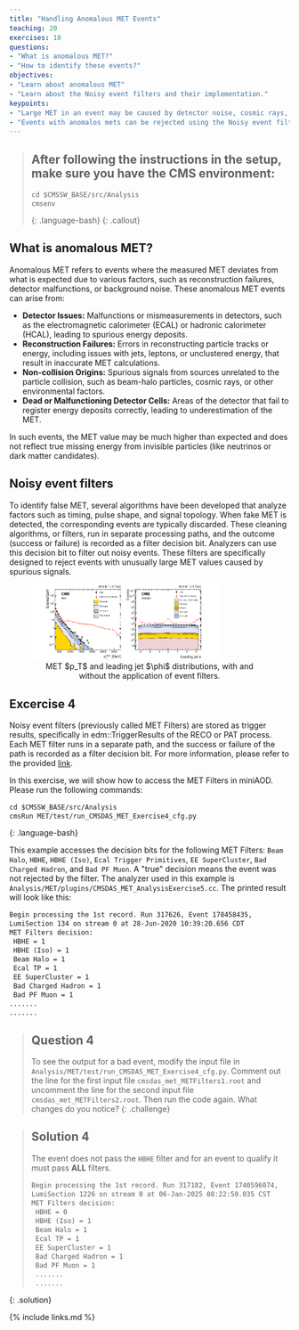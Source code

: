 ```yaml
---
title: "Handling Anomalous MET Events"
teaching: 20
exercises: 10
questions:
- "What is anomalous MET?"
- "How to identify these events?"
objectives:
- "Learn about anomalous MET"
- "Learn about the Noisy event filters and their implementation."
keypoints:
- "Large MET in an event may be caused by detector noise, cosmic rays, and beam-halo particles. Such MET with uninteresting origins is called false MET, anomalous MET, or fake MET and can be an indication of problematic event reconstruction."
- "Events with anomalos mets can be rejected using the Noisy event filters."
---
```


> ## After following the instructions in the setup, make sure you have the CMS environment:
>
> ~~~
> cd $CMSSW_BASE/src/Analysis
> cmsenv
> ~~~
> {: .language-bash}
{: .callout}

## What is anomalous MET? 

Anomalous MET refers to events where the measured MET deviates from what is expected due to various factors, such as reconstruction failures, detector malfunctions, or background noise.
These anomalous MET events can arise from:
- **Detector Issues:** Malfunctions or mismeasurements in detectors, such as the electromagnetic calorimeter (ECAL) or hadronic calorimeter (HCAL), leading to spurious energy deposits.
- **Reconstruction Failures:** Errors in reconstructing particle tracks or energy, including issues with jets, leptons, or unclustered energy, that result in inaccurate MET calculations.
- **Non-collision Origins:** Spurious signals from sources unrelated to the particle collision, such as beam-halo particles, cosmic rays, or other environmental factors.
- **Dead or Malfunctioning Detector Cells:** Areas of the detector that fail to register energy deposits correctly, leading to underestimation of the MET.

In such events, the MET value may be much higher than expected and does not reflect true missing energy from invisible particles (like neutrinos or dark matter candidates).

## Noisy event filters

To identify false MET, several algorithms have been developed that analyze factors such as timing, pulse shape, and signal topology.
When fake MET is detected, the corresponding events are typically discarded.
These cleaning algorithms, or filters, run in separate processing paths, and the outcome (success or failure) is recorded as a filter decision bit.
Analyzers can use this decision bit to filter out noisy events. These filters are specifically designed to reject events with unusually large MET values caused by spurious signals.

<figure>
  <img src="../fig/episode8/CMS-JME-17-001_Figure_004.pdf" alt="" style="width:80%">
  <center><figcaption> MET $p_T$ and leading jet $\phi$ distributions, with and without the application of event filters.</figcaption></center>
</figure>


## Excercise 4

Noisy event filters (previously called MET Filters) are stored as trigger results, specifically in edm::TriggerResults of the RECO or PAT process. Each MET filter runs in a separate path, and the success or failure of the path is recorded as a filter decision bit. For more information, please refer to the provided [link](https://twiki.cern.ch/twiki/bin/viewauth/CMS/MissingETOptionalFiltersRun2).

In this exercise, we will show how to access the MET Filters in miniAOD. Please run the following commands:
~~~
cd $CMSSW_BASE/src/Analysis
cmsRun MET/test/run_CMSDAS_MET_Exercise4_cfg.py
~~~
{: .language-bash}

This example accesses the decision bits for the following MET Filters: `Beam Halo`, `HBHE`, `HBHE (Iso)`, `Ecal Trigger Primitives`, `EE SuperCluster`, `Bad Charged Hadron`, and `Bad PF Muon`. A "true" decision means the event was not rejected by the filter. The analyzer used in this example is `Analysis/MET/plugins/CMSDAS_MET_AnalysisExercise5.cc`. The printed result will look like this:

```
Begin processing the 1st record. Run 317626, Event 178458435, LumiSection 134 on stream 0 at 28-Jun-2020 10:39:20.656 CDT
MET Filters decision:
 HBHE = 1
 HBHE (Iso) = 1
 Beam Halo = 1
 Ecal TP = 1
 EE SuperCluster = 1
 Bad Charged Hadron = 1
 Bad PF Muon = 1
.......
.......
```

> ## Question 4
> To see the output for a bad event, modify the input file in `Analysis/MET/test/run_CMSDAS_MET_Exercise4_cfg.py`.
> Comment out the line for the first input file `cmsdas_met_METFilters1.root` and uncomment the line for the second input file `cmsdas_met_METFilters2.root`.
> Then run the code again. What changes do you notice?
{: .challenge}

> ## Solution 4
> The event does not pass the `HBHE` filter and for an event to qualify it must pass **ALL** filters.
> ```
> Begin processing the 1st record. Run 317182, Event 1740596074, LumiSection 1226 on stream 0 at 06-Jan-2025 08:22:50.035 CST
> MET Filters decision: 
>  HBHE = 0
>  HBHE (Iso) = 1
>  Beam Halo = 1
>  Ecal TP = 1
>  EE SuperCluster = 1
>  Bad Charged Hadron = 1
>  Bad PF Muon = 1
>  .......
>  .......
> ```
{: .solution}


{% include links.md %}

